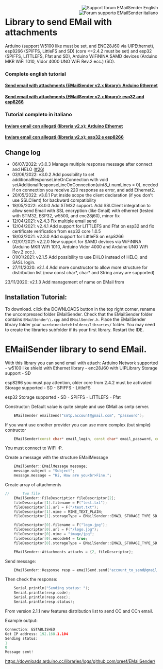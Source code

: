 <div>
<a href="https://www.mischianti.org/forums/forum/mischiantis-libraries/emailsender-send-email-with-attachments/"><img
  src="https://github.com/xreef/LoRa_E32_Series_Library/raw/master/resources/buttonSupportForumEnglish.png" alt="Support forum EMailSender English"
   align="right"></a>
</div>
<div>
<a href="https://www.mischianti.org/it/forums/forum/le-librerie-di-mischianti/emailsender-invio-di-email-con-allegati/"><img
  src="https://github.com/xreef/LoRa_E32_Series_Library/raw/master/resources/buttonSupportForumItaliano.png" alt="Forum supporto EMailSender italiano"
  align="right"></a>
</div>



#
#

# Library to send EMail with attachments 
Arduino (support W5100 like must be set, and ENC28J60 via UIPEthernet), esp8266 (SPIFFS, LittleFS and SD) (core <=2.4.2 must be set) and esp32 (SPIFFS, LITTLEFS, Ffat and SD), Arduino WiFiNINA SAMD devices (Arduino MKR WiFi 1010, Vidor 4000 UNO WiFi Rev.2 ecc.) (SD). 

### Complete english tutorial
#### [Send email with attachments (EMailSender v2.x library): Arduino Ethernet](https://www.mischianti.org/2020/06/09/send-email-with-attachments-v2-x-library-arduino-ethernet-part-1/)
#### [Send email with attachments (EMailSender v2.x library): esp32 and esp8266](https://www.mischianti.org/2020/06/16/send-email-with-attachments-emailsender-v2-x-library-esp32-and-esp8266-part-2/)

### Tutorial completo in italiano
#### [Inviare email con allegati (libreria v2.x): Arduino Ethernet](https://www.mischianti.org/it/2020/06/09/inviare-email-con-allegati-libreria-v2-x-arduino-ethernet-part-1/)
#### [Inviare email con allegati (libreria v2.x): esp32 e esp8266](https://www.mischianti.org/it/2020/06/16/inviare-email-con-allegati-libreria-v2-x-esp32-e-esp8266-part-2/)

## Change log
 - 06/07/2022: v3.0.3 Manage multiple response message after connect and HELO ([#26](https://github.com/xreef/EMailSender/issues/26))
 - 03/06/2022: v3.0.2 Add possibility to set additionalResponseLineOnConnection with void setAdditionalResponseLineOnConnection(uint8_t numLines = 0), needed if on connection you receive 220 response as error, and add Ethernet2.
 - 20/05/2022: v3.0.1 Put inside scope the client declaration (if you don't use SSLClient) for backward compatibility
 - 18/05/2022: v3.0.0 Add STM32 support. Add SSLClient integration to allow send Email with SSL encryption (like Gmail) with ethernet (tested with STM32, ESP32, w5500, and enc28j60), minor fix
 - 12/04/2021: v2.4.3 Fix multiple email send
 - 12/04/2021: v2.4.1 Add support for LITTLEFS and Ffat on esp32 and fix certificate verification from esp32 core 1.0.5 
 - 18/03/2021: v2.3.0 Add support for LittleFS on esp8266
 - 02/01/2021: v2.2.0 New support for SAMD devices via WiFiNINA (Arduino MKR WiFi 1010, Arduino Vidor 4000 and Arduino UNO WiFi Rev.2 ecc.).
 - 01/01/2021: v2.1.5 Add possibility to use EHLO instead of HELO, and SASL login.
 - 27/11/2020: v2.1.4 Add more constructor to allow more structure for distribution list (now const char*, char* and String array are supported)

23/11/2020: v2.1.3 Add management of name on EMail from 

## Installation Tutorial: 

To download. 
click the DOWNLOADS button in the top right corner, rename the uncompressed folder EMailSender. 
Check that the EMailSender folder contains `EMailSender\\.cpp` and `EMailSender.h`. 
Place the EMailSender library folder your `<arduinosketchfolder>/libraries/` folder. 
You may need to create the libraries subfolder if its your first library. 
Restart the IDE.

# EMailSender library to send EMail.
With this library you can send email with attach:
Arduino
Network supported
	- w5100 like shield with Ethernet library
	- enc28J60 with UIPLibrary
Storage support
	- SD
 
esp8266
you must pay attention, older core from 2.4.2 must be activated
Storage supported
	- SD 
	- SPIFFS
	- LittleFS 

esp32
Storage supported
	- SD
	- SPIFFS
	- LITTLEFS
	- Ffat

Constructor:
Default value is quite simple and use GMail as smtp server. 
```cpp
	EMailSender emailSend("smtp.account@gmail.com", "password");
```

If you want use onother provider you can use more complex (but simple) contructor
```cpp
	EMailSender(const char* email_login, const char* email_password, const char* email_from, const char* smtp_server, uint16_t smtp_port);

```

You must connect to WIFI :P.

Create a message with the structure EMailMessage
```cpp
    EMailSender::EMailMessage message;
    message.subject = "Subject";
    message.message = "Hi, How are you<br>Fine.";
```

Create array of attachments
```cpp
// 		Two file
    EMailSender::FileDescriptior fileDescriptor[2];
    fileDescriptor[1].filename = F("test.txt");
    fileDescriptor[1].url = F("/test.txt");
    fileDescriptor[1].mime = MIME_TEXT_PLAIN;
    fileDescriptor[1].storageType = EMailSender::EMAIL_STORAGE_TYPE_SD;

    fileDescriptor[0].filename = F("logo.jpg");
    fileDescriptor[0].url = F("/logo.jpg");
    fileDescriptor[0].mime = "image/jpg";
    fileDescriptor[0].encode64 = true;
    fileDescriptor[0].storageType = EMailSender::EMAIL_STORAGE_TYPE_SD;

    EMailSender::Attachments attachs = {2, fileDescriptor};
```

Send message:
```cpp
    EMailSender::Response resp = emailSend.send("account_to_send@gmail.com", message, attachs);
```

Then check the response:
```cpp
    Serial.println("Sending status: ");
    Serial.println(resp.code);
    Serial.println(resp.desc);
    Serial.println(resp.status);
```

From version 2.1.1 new features distribution list to send CC and CCn email.

Example output:

```cpp
Connection: ESTABLISHED
Got IP address: 192.168.1.104
Sending status: 
1
0
Message sent!
```

https://downloads.arduino.cc/libraries/logs/github.com/xreef/EMailSender/